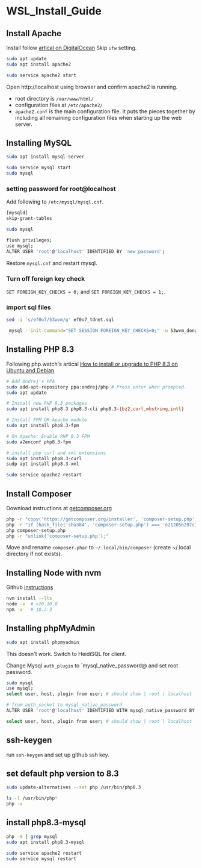 # WSL_Install_Guide

## Install Apache

Install follow [artical on DigitalOcean](https://www.digitalocean.com/community/tutorials/how-to-install-linux-apache-mysql-php-lamp-stack-on-ubuntu-22-04)
Skip `ufw` setting.

```sh
sudo apt update
sudo apt install apache2

sudo service apache2 start
```

Open http://localhost using browser and confirm apache2 is running.

* root directory is `/var/www/html/`
* configuration files at `/etc/apache2/`
* `apache2.conf` is the main configuration file. It puts the pieces together by including all remaining configuration files when starting up the web server.

## Installing MySQL

```sh
sudo apt install mysql-server

sudo service mysql start
sudo mysql
```

### setting password for root@localhost

Add following to `/etc/mysql/mysql.cnf`.

```sh
[mysqld]
skip-grant-tables
```

```sh
sudo mysql

flush privileges;
use mysql;
ALTER USER 'root'@'localhost' IDENTIFIED BY 'new_password';
```

Restore `mysql.cnf` and restart mysql.

### Turn off foreign key check

`SET FOREIGN_KEY_CHECKS = 0;` and `SET FOREIGN_KEY_CHECKS = 1;`.

### import sql files

```sh
sed -i 's/ef0o7/53wvm/g' ef0o7_tdnet.sql

 mysql --init-command="SET SESSION FOREIGN_KEY_CHECKS=0;" -u 53wvm_dong -p -h mysql60.conoha.ne.jp 53wvm_tdnet < ef0o7_tdnet.sql
```


## Installing PHP 8.3

Following php.watch's artical [How to install or upgrade to PHP 8.3 on Ubuntu and Debian](https://php.watch/articles/php-8.3-install-upgrade-on-debian-ubuntu#php83-ubuntu-quick)
```sh
# Add Ondrej's PPA
sudo add-apt-repository ppa:ondrej/php # Press enter when prompted.
sudo apt update

# Install new PHP 8.3 packages
sudo apt install php8.3 php8.3-cli php8.3-{bz2,curl,mbstring,intl}

# Install FPM OR Apache module
sudo apt install php8.3-fpm

# On Apache: Enable PHP 8.3 FPM
sudo a2enconf php8.3-fpm

# install php curl and xml extensions
sudo apt install php8.3-curl
sudp apt install php8.3-xml

sudo service apache2 restart
```

## Install Composer

Download instructions at [getcomposer.org](https://getcomposer.org/download/)

```sh
php -r "copy('https://getcomposer.org/installer', 'composer-setup.php');"
php -r "if (hash_file('sha384', 'composer-setup.php') === 'e21205b207c3ff031906575712edab6f13eb0b361f2085f1f1237b7126d785e826a450292b6cfd1d64d92e6563bbde02') { echo 'Installer verified'; } else { echo 'Installer corrupt'; unlink('composer-setup.php'); } echo PHP_EOL;"
php composer-setup.php
php -r "unlink('composer-setup.php');"
```
Move and rename `composer.phar` to `~/.local/bin/composer` (create ~/.local directory if not exists).

## Installing Node with nvm

Github [instructions](https://github.com/nvm-sh/nvm)

```sh
nvm install --lts
node -v  # v20.10.0
npm -v   # 10.2.3
```

## Installing phpMyAdmin

```sh
sudo apt install phpmyadmin
```

This doesn't work. Switch to HeidiSQL for client.

Change Mysql `auth_plugin` to `mysql_native_password@ and set root password.
```sh
sudo mysql
use mysql;
select user, host, plugin from user; # should show | root | localhost | auth_socket |

# from auth_socket to mysql_native_password
ALTER USER 'root'@'localhost' IDENTIFIED WITH mysql_native_password BY 'password';

select user, host, plugin from user; # should show | root | localhost | mysql_native_password |
```

## ssh-keygen

run `ssh-keygen` and set up github ssh key.

## set default php version to 8.3

```sh
sudo update-alternatives --set php /usr/bin/php8.3

ls -l /usr/bin/php*
php -v
```

## install php8.3-mysql

```sh
php -m | grep mysql
sudo apt install php8.3-mysql

sudo service apache2 restart
sudo service mysql restart
```


